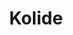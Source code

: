 ---
description: Kolide can help you nail third-party audits and internal compliance goals
  with endpoint security for your entire fleet.
link: https://l.kolide.co/3klbWzr
shortname: kolide.co-lan
title: Kolide
---